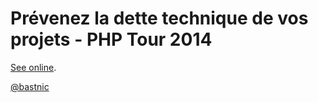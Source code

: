 # Prévenez la dette technique de vos projets - PHP Tour 2014

[See online](http://jolicode.github.io/phptour-2014--dette-technique--conf).

[@bastnic](http://twitter.com/bastnic)

